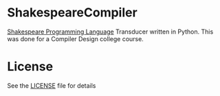# ShakespeareCompiler
[Shakespeare Programming Language](https://en.wikipedia.org/wiki/Shakespeare_Programming_Language) Transducer written in Python.
This was done for a Compiler Design college course.

# License

See the [LICENSE](https://github.com/Kingcitaldo125/ShakespeareCompiler/blob/master/LICENSE) file for details
